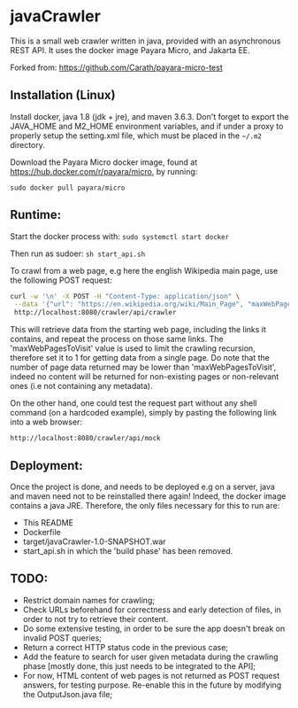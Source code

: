# javaCrawler

This is a small web crawler written in java, provided with an asynchronous REST API. It uses the docker image Payara Micro, and Jakarta EE.

Forked from: <https://github.com/Carath/payara-micro-test>


## Installation (Linux)

Install docker, java 1.8 (jdk + jre), and maven 3.6.3. Don't forget to export the JAVA_HOME and M2_HOME environment variables, and if under a proxy to properly setup the setting.xml file, which must be placed in the ```~/.m2``` directory.

Download the Payara Micro docker image, found at <https://hub.docker.com/r/payara/micro>, by running:

```
sudo docker pull payara/micro
```


## Runtime:

Start the docker process with: ```sudo systemctl start docker```

Then run as sudoer: ```sh start_api.sh ```

To crawl from a web page, e.g here the english Wikipedia main page, use the following POST request:

```sh
curl -w '\n' -X POST -H "Content-Type: application/json" \
 --data '{"url": "https://en.wikipedia.org/wiki/Main_Page", "maxWebPagesToVisit": 3}' \
 http://localhost:8080/crawler/api/crawler
```

This will retrieve data from the starting web page, including the links it contains, and repeat the process on those same links. The 'maxWebPagesToVisit' value is used to limit the crawling recursion, therefore set it to 1 for getting data from a single page. Do note that the number of page data returned may be lower than 'maxWebPagesToVisit', indeed no content will be returned for non-existing pages or non-relevant ones (i.e not containing any metadata).

On the other hand, one could test the request part without any shell command (on a hardcoded example), simply by pasting the following link into a web browser:

```
http://localhost:8080/crawler/api/mock
```


## Deployment:

Once the project is done, and needs to be deployed e.g on a server, java and maven need not to be reinstalled there again! Indeed, the docker image contains a java JRE. Therefore, the only files necessary for this to run are:

- This README
- Dockerfile
- target/javaCrawler-1.0-SNAPSHOT.war
- start_api.sh in which the 'build phase' has been removed.


## TODO:

- Restrict domain names for crawling;
- Check URLs beforehand for correctness and early detection of files, in order to not try to retrieve their content.
- Do some extensive testing, in order to be sure the app doesn't break on invalid POST queries;
- Return a correct HTTP status code in the previous case;
- Add the feature to search for user given metadata during the crawling phase [mostly done, this just needs to be integrated to the API];
- For now, HTML content of web pages is not returned as POST request answers, for testing purpose. Re-enable this in the future by modifying the OutputJson.java file;
